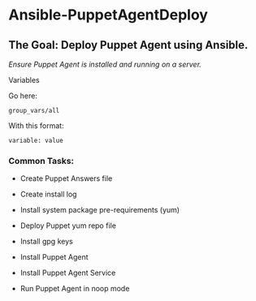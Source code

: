 Ansible-PuppetAgentDeploy
=========================

## The Goal: Deploy Puppet Agent using Ansible.

_Ensure Puppet Agent is installed and running on a server._

Variables

Go here:

```
group_vars/all
```

With this format:

```
variable: value
```

### Common Tasks:

  * Create Puppet Answers file
  
  * Create install log
  
  * Install system package pre-requirements (yum)
  
  * Deploy Puppet yum repo file
  
  * Install gpg keys
  
  * Install Puppet Agent
  
  * Install Puppet Agent Service
  
  * Run Puppet Agent in noop mode




